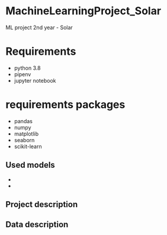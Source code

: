 # MachineLearningProject_Solar
ML project 2nd year - Solar

# Requirements
- python 3.8
- pipenv
- jupyter notebook

# requirements packages
- pandas
- numpy
- matplotlib
- seaborn
- scikit-learn


## Used models
-
-
## Project description


## Data description

